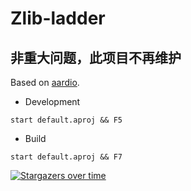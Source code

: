 # Zlib-ladder

## 非重大问题，此项目不再维护

Based on [aardio](https://www.aardio.com).

+ Development

```text
start default.aproj && F5
```

+ Build

```text
start default.aproj && F7
```

[![Stargazers over time](https://starchart.cc/louiesun/Unofficial_Z_Access.svg?variant=adaptive)](https://starchart.cc/louiesun/Unofficial_Z_Access)
